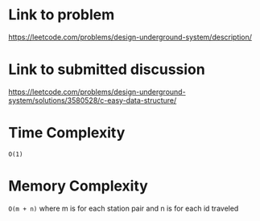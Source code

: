 # Link to problem
https://leetcode.com/problems/design-underground-system/description/

# Link to submitted discussion
https://leetcode.com/problems/design-underground-system/solutions/3580528/c-easy-data-structure/

# Time Complexity
`O(1)`

# Memory Complexity
`O(m + n)` where m is for each station pair and n is for each id traveled
